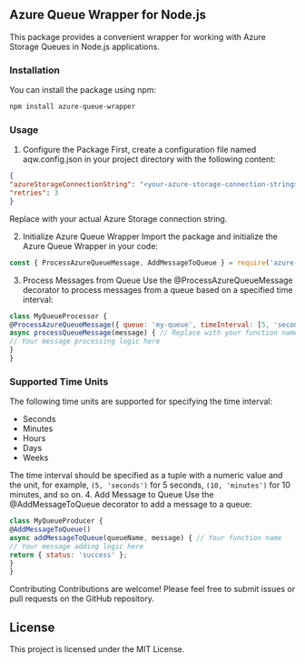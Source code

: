 ## Azure Queue Wrapper for Node.js
This package provides a convenient wrapper for working with Azure Storage Queues in Node.js applications.

### Installation
You can install the package using npm:

```bash
npm install azure-queue-wrapper
```
### Usage
1. Configure the Package
   First, create a configuration file named aqw.config.json in your project directory with the following content:
```json
{
"azureStorageConnectionString": "<your-azure-storage-connection-string>",
"retries": 3
} 
```
Replace <your-azure-storage-connection-string> with your actual Azure Storage connection string.

2. Initialize Azure Queue Wrapper
   Import the package and initialize the Azure Queue Wrapper in your code:

```javascript
const { ProcessAzureQueueMessage, AddMessageToQueue } = require('azure-queue-wrapper');
```
3. Process Messages from Queue
   Use the @ProcessAzureQueueMessage decorator to process messages from a queue based on a specified time interval:
```javascript
class MyQueueProcessor {
@ProcessAzureQueueMessage({ queue: 'my-queue', timeInterval: [5, 'seconds'], maxRetry: 3, deadLetterQueue: 'poison-queue-name' }) // Replace with your queue name, retries count(default: 3), interval (default:5 seconds) and deadLetterQueue name( default: <queue-name>-poison)
async processQueueMessage(message) { // Replace with your function name
// Your message processing logic here
}
}
```
### Supported Time Units

The following time units are supported for specifying the time interval:

- Seconds
- Minutes
- Hours
- Days
- Weeks

The time interval should be specified as a tuple with a numeric value and the unit, for example, `(5, 'seconds')` for 5 seconds, `(10, 'minutes')` for 10 minutes, and so on.
4. Add Message to Queue
   Use the @AddMessageToQueue decorator to add a message to a queue:

```javascript
class MyQueueProducer {
@AddMessageToQueue()
async addMessageToQueue(queueName, message) { // Your function name
// Your message adding logic here
return { status: 'success' };
}
}
```
Contributing
Contributions are welcome! Please feel free to submit issues or pull requests on the GitHub repository.

## License
This project is licensed under the MIT License.

